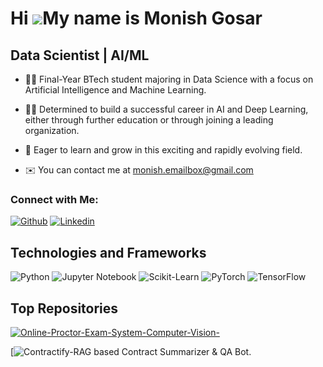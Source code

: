 Hi ![](https://user-images.githubusercontent.com/18350557/176309783-0785949b-9127-417c-8b55-ab5a4333674e.gif)My name is Monish Gosar
====================================================================================================================================

Data Scientist | AI/ML 
----------------------------------

* 🧑‍🎓 Final-Year BTech student majoring in Data Science with a focus on Artificial Intelligence and Machine Learning.

* 🧑‍💻  Determined to build a successful career in AI and Deep Learning, either through further education or through joining a leading organization.

* 🔎 Eager to learn and grow in this exciting and rapidly evolving field.

* ✉️  You can contact me at [monish.emailbox@gmail.com](mailto:monish.emailbox@gmail.com)

### Connect with Me:
[![Github](https://img.shields.io/badge/-Github-000?style=flat&logo=Github&logoColor=white)](https://github.com/MonishGosar)
[![Linkedin](https://img.shields.io/badge/-LinkedIn-blue?style=flat&logo=Linkedin&logoColor=white)](https://www.linkedin.com/in/monish-gosar/)


## Technologies and Frameworks

![Python](https://img.shields.io/badge/-Python-3776AB?style=flat-square&logo=python&logoColor=white)
![Jupyter Notebook](https://img.shields.io/badge/-Jupyter_Notebook-F37626?style=flat-square&logo=jupyter&logoColor=white)
![Scikit-Learn](https://img.shields.io/badge/-Scikit_Learn-F7931E?style=flat-square&logo=scikit-learn&logoColor=white)
![PyTorch](https://img.shields.io/badge/-PyTorch-EE4C2C?style=flat-square&logo=pytorch&logoColor=white)
![TensorFlow](https://img.shields.io/badge/-TensorFlow-FF6F00?style=flat-square&logo=tensorflow&logoColor=white)

## Top Repositories


[![Online-Proctor-Exam-System-Computer-Vision-](https://github-readme-stats.vercel.app/api/pin/?username=MonishGosar&repo=Online-Proctor-Exam-System-Computer-Vision-)](https://github.com/MonishGosar/Online-Proctor-Exam-System-Computer-Vision-)


[![Contractify-RAG based Contract Summarizer & QA Bot.](https://github.com/MonishGosar/Contractify-AI-Powered-Contract-Analysis-System-)

<div width="100%" align="center"></div><br /><br /><br /><br /><br /><br /><br />
